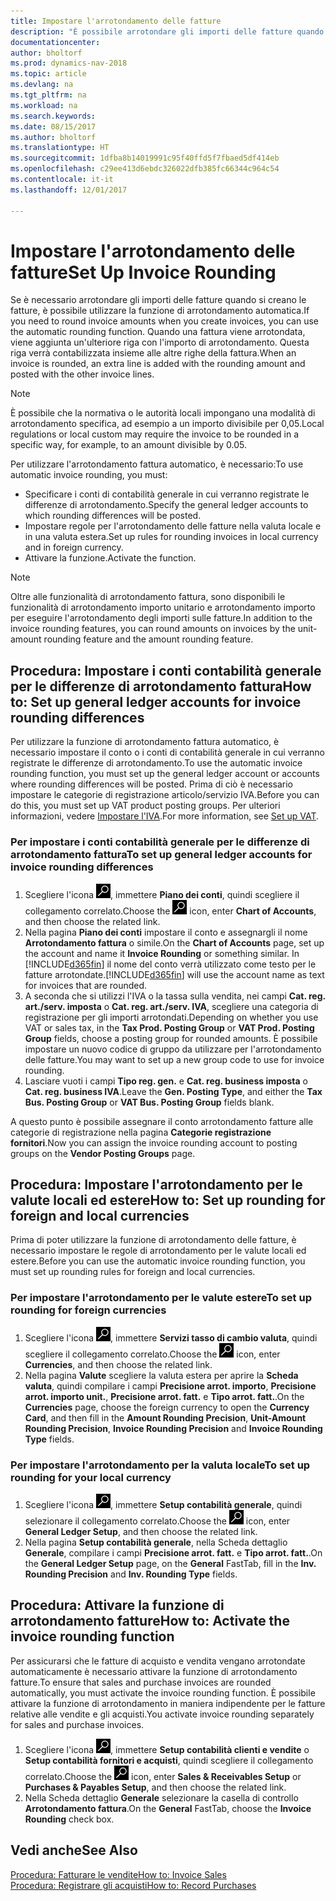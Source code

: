 ```yaml
---
title: Impostare l'arrotondamento delle fatture
description: "È possibile arrotondare gli importi delle fatture quando si creano fatture. È inoltre possibile che la normativa o le autorità locali impongano una modalità di arrotondamento specifica, ad esempio a un importo divisibile per 0,05."
documentationcenter: 
author: bholtorf
ms.prod: dynamics-nav-2018
ms.topic: article
ms.devlang: na
ms.tgt_pltfrm: na
ms.workload: na
ms.search.keywords: 
ms.date: 08/15/2017
ms.author: bholtorf
ms.translationtype: HT
ms.sourcegitcommit: 1dfba8b14019991c95f40ffd5f7fbaed5df414eb
ms.openlocfilehash: c29ee413d6ebdc326022dfb385fc66344c964c54
ms.contentlocale: it-it
ms.lasthandoff: 12/01/2017

---
```

# <a name="set-up-invoice-rounding"></a><span data-ttu-id="83b7a-104">Impostare l'arrotondamento delle fatture</span><span class="sxs-lookup"><span data-stu-id="83b7a-104">Set Up Invoice Rounding</span></span>
<span data-ttu-id="83b7a-105">Se è necessario arrotondare gli importi delle fatture quando si creano le fatture, è possibile utilizzare la funzione di arrotondamento automatica.</span><span class="sxs-lookup"><span data-stu-id="83b7a-105">If you need to round invoice amounts when you create invoices, you can use the automatic rounding function.</span></span> <span data-ttu-id="83b7a-106">Quando una fattura viene arrotondata, viene aggiunta un'ulteriore riga con l'importo di arrotondamento. Questa riga verrà contabilizzata insieme alle altre righe della fattura.</span><span class="sxs-lookup"><span data-stu-id="83b7a-106">When an invoice is rounded, an extra line is added with the rounding amount and posted with the other invoice lines.</span></span>

> [!NOTE]  
>  <span data-ttu-id="83b7a-107">È possibile che la normativa o le autorità locali impongano una modalità di arrotondamento specifica, ad esempio a un importo divisibile per 0,05.</span><span class="sxs-lookup"><span data-stu-id="83b7a-107">Local regulations or local custom may require the invoice to be rounded in a specific way, for example, to an amount divisible by 0.05.</span></span>  
  
<span data-ttu-id="83b7a-108">Per utilizzare l'arrotondamento fattura automatico, è necessario:</span><span class="sxs-lookup"><span data-stu-id="83b7a-108">To use automatic invoice rounding, you must:</span></span>  
  
* <span data-ttu-id="83b7a-109">Specificare i conti di contabilità generale in cui verranno registrate le differenze di arrotondamento.</span><span class="sxs-lookup"><span data-stu-id="83b7a-109">Specify the general ledger accounts to which rounding differences will be posted.</span></span>  
* <span data-ttu-id="83b7a-110">Impostare regole per l'arrotondamento delle fatture nella valuta locale e in una valuta estera.</span><span class="sxs-lookup"><span data-stu-id="83b7a-110">Set up rules for rounding invoices in local currency and in foreign currency.</span></span>  
* <span data-ttu-id="83b7a-111">Attivare la funzione.</span><span class="sxs-lookup"><span data-stu-id="83b7a-111">Activate the function.</span></span>  
  
> [!NOTE]  
>  <span data-ttu-id="83b7a-112">Oltre alle funzionalità di arrotondamento fattura, sono disponibili le funzionalità di arrotondamento importo unitario e arrotondamento importo per eseguire l'arrotondamento degli importi sulle fatture.</span><span class="sxs-lookup"><span data-stu-id="83b7a-112">In addition to the invoice rounding features, you can round amounts on invoices by the unit-amount rounding feature and the amount rounding feature.</span></span>  
 
## <a name="how-to-set-up-general-ledger-accounts-for-invoice-rounding-differences"></a><span data-ttu-id="83b7a-113">Procedura: Impostare i conti contabilità generale per le differenze di arrotondamento fattura</span><span class="sxs-lookup"><span data-stu-id="83b7a-113">How to: Set up general ledger accounts for invoice rounding differences</span></span>
<span data-ttu-id="83b7a-114">Per utilizzare la funzione di arrotondamento fattura automatico, è necessario impostare il conto o i conti di contabilità generale in cui verranno registrate le differenze di arrotondamento.</span><span class="sxs-lookup"><span data-stu-id="83b7a-114">To use the automatic invoice rounding function, you must set up the general ledger account or accounts where rounding differences will be posted.</span></span> <span data-ttu-id="83b7a-115">Prima di ciò è necessario impostare le categorie di registrazione articolo/servizio IVA.</span><span class="sxs-lookup"><span data-stu-id="83b7a-115">Before you can do this, you must set up VAT product posting groups.</span></span> <span data-ttu-id="83b7a-116">Per ulteriori informazioni, vedere [Impostare l'IVA](finance-setup-vat.md).</span><span class="sxs-lookup"><span data-stu-id="83b7a-116">For more information, see [Set up VAT](finance-setup-vat.md).</span></span>  
  
### <a name="to-set-up-general-ledger-accounts-for-invoice-rounding-differences"></a><span data-ttu-id="83b7a-117">Per impostare i conti contabilità generale per le differenze di arrotondamento fattura</span><span class="sxs-lookup"><span data-stu-id="83b7a-117">To set up general ledger accounts for invoice rounding differences</span></span>  
1. <span data-ttu-id="83b7a-118">Scegliere l'icona ![Cerca pagina o report](media/ui-search/search_small.png "icona Cerca pagina o report"), immettere **Piano dei conti**, quindi scegliere il collegamento correlato.</span><span class="sxs-lookup"><span data-stu-id="83b7a-118">Choose the ![Search for Page or Report](media/ui-search/search_small.png "Search for Page or Report icon") icon, enter **Chart of Accounts**, and then choose the related link.</span></span>  
2. <span data-ttu-id="83b7a-119">Nella pagina **Piano dei conti** impostare il conto e assegnargli il nome **Arrotondamento fattura** o simile.</span><span class="sxs-lookup"><span data-stu-id="83b7a-119">On the **Chart of Accounts** page, set up the account and name it **Invoice Rounding** or something similar.</span></span> <span data-ttu-id="83b7a-120">In [!INCLUDE[d365fin](includes/d365fin_md.md)] il nome del conto verrà utilizzato come testo per le fatture arrotondate.</span><span class="sxs-lookup"><span data-stu-id="83b7a-120">[!INCLUDE[d365fin](includes/d365fin_md.md)] will use the account name as text for invoices that are rounded.</span></span>  
3. <span data-ttu-id="83b7a-121">A seconda che si utilizzi l'IVA o la tassa sulla vendita, nei campi **Cat. reg. art./serv. imposta** o **Cat. reg. art./serv. IVA**, scegliere una categoria di registrazione per gli importi arrotondati.</span><span class="sxs-lookup"><span data-stu-id="83b7a-121">Depending on whether you use VAT or sales tax, in the **Tax Prod. Posting Group** or **VAT Prod. Posting Group** fields, choose a posting group for rounded amounts.</span></span> <span data-ttu-id="83b7a-122">È possibile impostare un nuovo codice di gruppo da utilizzare per l'arrotondamento delle fatture.</span><span class="sxs-lookup"><span data-stu-id="83b7a-122">You may want to set up a new group code to use for invoice rounding.</span></span>
4. <span data-ttu-id="83b7a-123">Lasciare vuoti i campi **Tipo reg. gen.** e **Cat. reg. business imposta** o **Cat. reg. business IVA**.</span><span class="sxs-lookup"><span data-stu-id="83b7a-123">Leave the **Gen. Posting Type**, and either the **Tax Bus. Posting Group** or **VAT Bus. Posting Group** fields blank.</span></span> <!-- Why do we say to leave these blank, when there are a lot of other fields we also leave blank but don't mention? -->  
  
<span data-ttu-id="83b7a-124">A questo punto è possibile assegnare il conto arrotondamento fatture alle categorie di registrazione nella pagina **Categorie registrazione fornitori**.</span><span class="sxs-lookup"><span data-stu-id="83b7a-124">Now you can assign the invoice rounding account to posting groups on the **Vendor Posting Groups** page.</span></span>  <!-- Why only the vendor posting groups? -->

## <a name="how-to-set-up-rounding-for-foreign-and-local-currencies"></a><span data-ttu-id="83b7a-125">Procedura: Impostare l'arrotondamento per le valute locali ed estere</span><span class="sxs-lookup"><span data-stu-id="83b7a-125">How to: Set up rounding for foreign and local currencies</span></span>
<span data-ttu-id="83b7a-126">Prima di poter utilizzare la funzione di arrotondamento delle fatture, è necessario impostare le regole di arrotondamento per le valute locali ed estere.</span><span class="sxs-lookup"><span data-stu-id="83b7a-126">Before you can use the automatic invoice rounding function, you must set up rounding rules for foreign and local currencies.</span></span>

### <a name="to-set-up-rounding-for-foreign-currencies"></a><span data-ttu-id="83b7a-127">Per impostare l'arrotondamento per le valute estere</span><span class="sxs-lookup"><span data-stu-id="83b7a-127">To set up rounding for foreign currencies</span></span>  
1. <span data-ttu-id="83b7a-128">Scegliere l'icona ![Cerca pagina o report](media/ui-search/search_small.png "icona Cerca pagina o report"), immettere **Servizi tasso di cambio valuta**, quindi scegliere il collegamento correlato.</span><span class="sxs-lookup"><span data-stu-id="83b7a-128">Choose the ![Search for Page or Report](media/ui-search/search_small.png "Search for Page or Report icon") icon, enter **Currencies**, and then choose the related link.</span></span>  
2. <span data-ttu-id="83b7a-129">Nella pagina **Valute** scegliere la valuta estera per aprire la **Scheda valuta**, quindi compilare i campi **Precisione arrot. importo**, **Precisione arrot. importo unit.**, **Precisione arrot. fatt.** e **Tipo arrot. fatt.**.</span><span class="sxs-lookup"><span data-stu-id="83b7a-129">On the **Currencies** page, choose the foreign currency to open the **Currency Card**, and then fill in the **Amount Rounding Precision**, **Unit-Amount Rounding Precision**, **Invoice Rounding Precision** and **Invoice Rounding Type** fields.</span></span>
  
### <a name="to-set-up-rounding-for-your-local-currency"></a><span data-ttu-id="83b7a-130">Per impostare l'arrotondamento per la valuta locale</span><span class="sxs-lookup"><span data-stu-id="83b7a-130">To set up rounding for your local currency</span></span>
1. <span data-ttu-id="83b7a-131">Scegliere l'icona ![Cerca pagina o report](media/ui-search/search_small.png "Cerca pagina o report"), immettere **Setup contabilità generale**, quindi selezionare il collegamento correlato.</span><span class="sxs-lookup"><span data-stu-id="83b7a-131">Choose the ![Search for Page or Report](media/ui-search/search_small.png "Search for Page or Report icon") icon, enter **General Ledger Setup**, and then choose the related link.</span></span>  
2. <span data-ttu-id="83b7a-132">Nella pagina **Setup contabilità generale**, nella Scheda dettaglio **Generale**, compilare i campi **Precisione arrot. fatt.** e **Tipo arrot. fatt.**.</span><span class="sxs-lookup"><span data-stu-id="83b7a-132">On the **General Ledger Setup** page, on the **General** FastTab, fill in the **Inv. Rounding Precision** and **Inv. Rounding Type** fields.</span></span>  

## <a name="how-to-activate-the-invoice-rounding-function"></a><span data-ttu-id="83b7a-133">Procedura: Attivare la funzione di arrotondamento fatture</span><span class="sxs-lookup"><span data-stu-id="83b7a-133">How to: Activate the invoice rounding function</span></span>  
<span data-ttu-id="83b7a-134">Per assicurarsi che le fatture di acquisto e vendita vengano arrotondate automaticamente è necessario attivare la funzione di arrotondamento fatture.</span><span class="sxs-lookup"><span data-stu-id="83b7a-134">To ensure that sales and purchase invoices are rounded automatically, you must activate the invoice rounding function.</span></span> <span data-ttu-id="83b7a-135">È possibile attivare la funzione di arrotondamento in maniera indipendente per le fatture relative alle vendite e gli acquisti.</span><span class="sxs-lookup"><span data-stu-id="83b7a-135">You activate invoice rounding separately for sales and purchase invoices.</span></span>

1. <span data-ttu-id="83b7a-136">Scegliere l'icona ![Cerca pagina o report](media/ui-search/search_small.png "icona Cerca pagina o report"), immettere **Setup contabilità clienti e vendite** o **Setup contabilità fornitori e acquisti**, quindi scegliere il collegamento correlato.</span><span class="sxs-lookup"><span data-stu-id="83b7a-136">Choose the ![Search for Page or Report](media/ui-search/search_small.png "Search for Page or Report icon") icon, enter **Sales & Receivables Setup** or **Purchases & Payables Setup**, and then choose the related link.</span></span>  
2. <span data-ttu-id="83b7a-137">Nella Scheda dettaglio **Generale** selezionare la casella di controllo **Arrotondamento fattura**.</span><span class="sxs-lookup"><span data-stu-id="83b7a-137">On the **General** FastTab, choose the **Invoice Rounding** check box.</span></span>  
  
## <a name="see-also"></a><span data-ttu-id="83b7a-138">Vedi anche</span><span class="sxs-lookup"><span data-stu-id="83b7a-138">See Also</span></span>  
[<span data-ttu-id="83b7a-139">Procedura: Fatturare le vendite</span><span class="sxs-lookup"><span data-stu-id="83b7a-139">How to: Invoice Sales</span></span>](sales-how-invoice-sales.md)  
[<span data-ttu-id="83b7a-140">Procedura: Registrare gli acquisti</span><span class="sxs-lookup"><span data-stu-id="83b7a-140">How to: Record Purchases</span></span>](purchasing-how-record-purchases.md)
